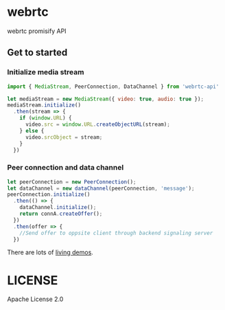 # webrtc
webrtc promisify API

## Get to started

### Initialize media stream
```javascript
import { MediaStream, PeerConnection, DataChannel } from 'webrtc-api'

let mediaStream = new MediaStream({ video: true, audio: true });
mediaStream.initialize()
  .then(stream => {
    if (window.URL) {
      video.src = window.URL.createObjectURL(stream);
    } else {
      video.srcObject = stream;
    }
  })
```

### Peer connection and data channel 

```javascript
let peerConnection = new PeerConnection();
let dataChannel = new dataChannel(peerConnection, 'message');
peerConnection.initialize()
  .then(() => {
    dataChannel.initialize();
    return connA.createOffer();
  })
  .then(offer => {
    //Send offer to oppsite client through backend signaling server
  })
```

There are lots of [living demos](https://woodstage.github.io/webrtc-api/).

# LICENSE
Apache License 2.0